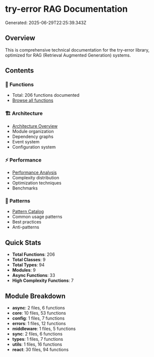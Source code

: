 # try-error RAG Documentation

Generated: 2025-06-29T22:25:39.343Z

## Overview
This is comprehensive technical documentation for the try-error library, optimized for RAG (Retrieval Augmented Generation) systems.

## Contents

### 📁 Functions
- Total: 206 functions documented
- [Browse all functions](./functions/)

### 🏗️ Architecture
- [Architecture Overview](./architecture.md)
- Module organization
- Dependency graphs
- Event system
- Configuration system

### ⚡ Performance
- [Performance Analysis](./performance.md)
- Complexity distribution
- Optimization techniques
- Benchmarks

### 🎯 Patterns
- [Pattern Catalog](./patterns.md)
- Common usage patterns
- Best practices
- Anti-patterns

## Quick Stats
- **Total Functions**: 206
- **Total Classes**: 9
- **Total Types**: 94
- **Modules**: 9
- **Async Functions**: 33
- **High Complexity Functions**: 7

## Module Breakdown
- **async**: 2 files, 6 functions
- **core**: 10 files, 53 functions
- **config**: 1 files, 7 functions
- **errors**: 1 files, 12 functions
- **middleware**: 1 files, 5 functions
- **sync**: 2 files, 6 functions
- **types**: 1 files, 7 functions
- **utils**: 1 files, 16 functions
- **react**: 30 files, 94 functions
